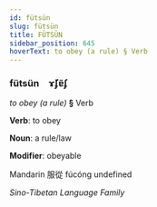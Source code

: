 ```yaml
---
id: fütsün
slug: fütsün
title: FÜTSÜN
sidebar_position: 645
hoverText: to obey (a rule) § Verb
---
```


### fütsün&emsp;<span kind="abugida">ɤ̆ʄɐ̃ʄ</span>

*to obey (a rule)* **§** Verb

**Verb**: to obey

**Noun**: a rule/law

**Modifier**: obeyable

Mandarin 服從 fúcóng undefined

*Sino-Tibetan Language Family*
